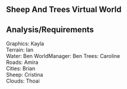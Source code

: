 ## Sheep And Trees Virtual World

## Analysis/Requirements

Graphics: Kayla  
Terrain: Ian  
Water: Ben
WorldManager: Ben
Trees: Caroline  
Roads: Amira  
Cities: Brian  
Sheep: Cristina  
Clouds: Thoai  





